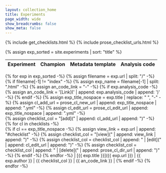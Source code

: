 ```yaml
---
layout: collection_home
title: Experiments
page_width: wide
show_breadcrumbs: false
show_meta: false
---
```


{% include get_checklists.html %}
{% include prose_checklist_urls.html %}

{% assign exp_sorted = site.experiments | sort: "title" %}

| Experiment | Champion | Metadata template | Analysis code |
| ---------- | -------- | ----------------- | ------------- |
{% for exp in exp_sorted -%}
    {% assign filename = exp.url | split: "/" -%}
    {% if filename[-1] != "index" -%}
        {% assign exp_name = filename[-1] | split: ".html" -%}
        {% assign an_code_link = "-" -%}
        {% if exp.analysis_code -%}
            {% assign an_code_link = '[Link](' | append: exp.analysis_code | append: ')' -%}
        {% endif -%}
        {% assign exp_title_nospace = exp.title | replace: " ", "-" -%}
        {% assign cl_add_url = prose_cl_new_url | append: exp_title_nospace | append: ".yml" -%}
        {% assign cl_edit_url = prose_cl_edit_url | append: exp_title_nospace | append: ".yml" -%}        
        {% assign checklist_col = "[add](" | append: cl_add_url | append: ")" -%}
        {% for cl in checklists -%}            
            {% if cl == exp_title_nospace -%}
                {% assign view_link = exp.url | append: "#checklist" -%}
                {% assign checklist_col = "[view](" | append: view_link | append: ")" -%}
                {% assign checklist_col = checklist_col | append: " \| [edit](" | append: cl_edit_url | append: ")" -%}
                {% assign checklist_col = checklist_col | append: " \| [delete](" | append: prose_cl_dir_url | append: ")" -%}
            {% endif -%}
        {% endfor -%}
        | [{{ exp.title }}]({{ exp.url }}) | {{ exp.author }} | {{ checklist_col }} | {{ an_code_link }} |
    {% endif -%}
{% endfor -%}

